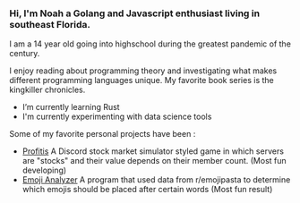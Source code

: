 ### Hi, I'm Noah a Golang and Javascript enthusiast living in southeast Florida.
I am a 14 year old going into highschool during the greatest pandemic of the century.

I enjoy reading about programming theory and investigating what makes different programming languages unique. 
My favorite book series is the kingkiller chronicles.

- I’m currently learning Rust
- I'm currently experimenting with data science tools

Some of my favorite personal projects have been :
- [Profitis]("https://github.com/noah427/Profitis) 
A Discord stock market simulator styled game in which servers are "stocks" and their value depends on their member count. (Most fun developing)
- [Emoji Analyzer]("https://github.com/noah427/emoji-analyizer) 
A program that used data from r/emojipasta to determine which emojis should be placed after certain words (Most fun result)
